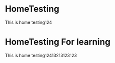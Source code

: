 # HomeTesting
This is home testing124
# HomeTesting For learning
This is home testing12413213123123
